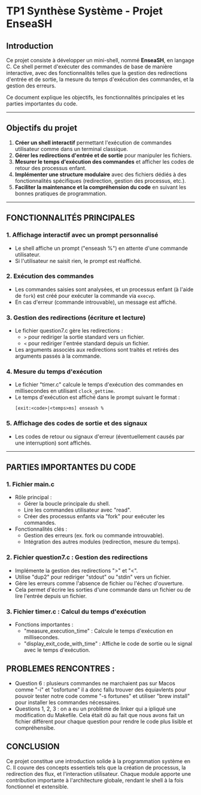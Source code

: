 # TP1 Synthèse Système - Projet EnseaSH

## **Introduction**
Ce projet consiste à développer un mini-shell, nommé **EnseaSH**, en langage C. Ce shell permet d'exécuter des commandes de base de manière interactive, avec des fonctionnalités telles que la gestion des redirections d'entrée et de sortie, la mesure du temps d'exécution des commandes, et la gestion des erreurs.

Ce document explique les objectifs, les fonctionnalités principales et les parties importantes du code.

---

## **Objectifs du projet**

1. **Créer un shell interactif** permettant l'exécution de commandes utilisateur comme dans un terminal classique.
2. **Gérer les redirections d'entrée et de sortie** pour manipuler les fichiers.
3. **Mesurer le temps d'exécution des commandes** et afficher les codes de retour des processus enfant.
4. **Implémenter une structure modulaire** avec des fichiers dédiés à des fonctionnalités spécifiques (redirection, gestion des processus, etc.).
5. **Faciliter la maintenance et la compréhension du code** en suivant les bonnes pratiques de programmation.

---

## FONCTIONNALITÉS PRINCIPALES

### 1. Affichage interactif avec un prompt personnalisé
- Le shell affiche un prompt ("enseash %") en attente d'une commande utilisateur.
- Si l'utilisateur ne saisit rien, le prompt est réaffiché.

### 2. Exécution des commandes
- Les commandes saisies sont analysées, et un processus enfant (à l'aide de `fork`) est créé pour exécuter la commande via `execvp`.
- En cas d'erreur (commande introuvable), un message est affiché.

### 3. Gestion des redirections (écriture et lecture)
- Le fichier question7.c gère les redirections :
  - `>` pour rediriger la sortie standard vers un fichier.
  - `<` pour rediriger l'entrée standard depuis un fichier.
- Les arguments associés aux redirections sont traités et retirés des arguments passés à la commande.

### 4. Mesure du temps d'exécution
- Le fichier "timer.c" calcule le temps d'exécution des commandes en millisecondes en utilisant `clock_gettime`.
- Le temps d'exécution est affiché dans le prompt suivant le format :
  ```
  [exit:<code>|<temps>ms] enseash %
  ```

### 5. Affichage des codes de sortie et des signaux
- Les codes de retour ou signaux d'erreur (éventuellement causés par une interruption) sont affichés.



---

## PARTIES IMPORTANTES DU CODE

### 1. Fichier main.c
- Rôle principal :
  - Gérer la boucle principale du shell.
  - Lire les commandes utilisateur avec "read".
  - Créer des processus enfants via "fork" pour exécuter les commandes.
- Fonctionnalités clés :
  - Gestion des erreurs (ex. fork ou commande introuvable).
  - Intégration des autres modules (redirection, mesure du temps).

### 2. Fichier question7.c : Gestion des redirections
- Implémente la gestion des redirections ">" et "<".
- Utilise "dup2" pour rediriger "stdout" ou "stdin" vers un fichier.
- Gère les erreurs comme l'absence de fichier ou l'échec d'ouverture.
- Cela permet d'écrire les sorties d'une commande dans un fichier ou de lire l'entrée depuis un fichier.

### 3. Fichier timer.c : Calcul du temps d'exécution
- Fonctions importantes :
  - "measure_execution_time" : Calcule le temps d'exécution en millisecondes.
  - "display_exit_code_with_time" : Affiche le code de sortie ou le signal avec le temps d'exécution.


## PROBLEMES RENCONTRES :

- Question 6 : plusieurs commandes ne marchaient pas sur Macos comme "-i" et "osfortune" il a donc fallu trouver des équiavlents pour pouvoir tester notre code comme "-s fortunes" et utiliser "brew install" pour installer les commandes nécessaires.
- Questions 1, 2, 3 : on a eu un problème de linker qui a ipliqué une modification du Makefile. Cela était dû au fait que nous avons fait un fichier différent pour chaque question pour rendre le code plus lisible et compréhensibe. 

## CONCLUSION
Ce projet constitue une introduction solide à la programmation système en C. Il couvre des concepts essentiels tels que la création de processus, la redirection des flux, et l'interaction utilisateur. Chaque module apporte une contribution importante à l'architecture globale, rendant le shell à la fois fonctionnel et extensible.

